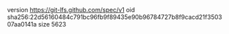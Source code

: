 version https://git-lfs.github.com/spec/v1
oid sha256:22d56160484c791bc96fb9f89435e90b96784727b8f9cacd21f350307aa0141a
size 5623
